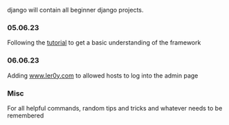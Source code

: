 django will contain all beginner django projects.

### 05.06.23
Following the [tutorial](https://docs.djangoproject.com/en/4.2/intro/tutorial01/) to get a basic understanding of the framework

### 06.06.23
Adding www.ler0y.com to allowed hosts to log into the admin page
### Misc
For all helpful commands, random tips and tricks and whatever needs to be remembered
